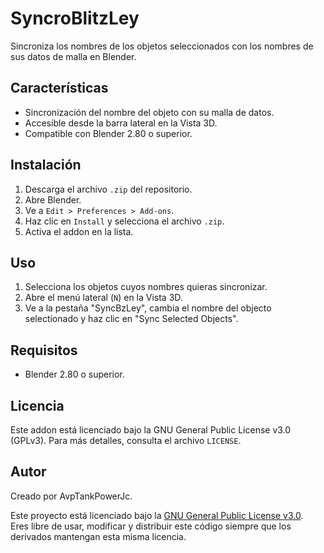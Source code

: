 # SyncroBlitzLey

Sincroniza los nombres de los objetos seleccionados con los nombres de sus datos de malla en Blender.

## Características
- Sincronización del nombre del objeto con su malla de datos.
- Accesible desde la barra lateral en la Vista 3D.
- Compatible con Blender 2.80 o superior.

## Instalación
1. Descarga el archivo `.zip` del repositorio.
2. Abre Blender.
3. Ve a `Edit > Preferences > Add-ons`.
4. Haz clic en `Install` y selecciona el archivo `.zip`.
5. Activa el addon en la lista.

## Uso
1. Selecciona los objetos cuyos nombres quieras sincronizar.
2. Abre el menú lateral (`N`) en la Vista 3D.
3. Ve a la pestaña "SyncBzLey", cambia el nombre del objecto selectionado y haz clic en "Sync Selected Objects".


## Requisitos
- Blender 2.80 o superior.

## Licencia
Este addon está licenciado bajo la GNU General Public License v3.0 (GPLv3). Para más detalles, consulta el archivo `LICENSE`.

## Autor
Creado por AvpTankPowerJc.

Este proyecto está licenciado bajo la [GNU General Public License v3.0](https://www.gnu.org/licenses/gpl-3.0.txt).  
Eres libre de usar, modificar y distribuir este código siempre que los derivados mantengan esta misma licencia.